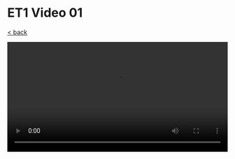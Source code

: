 # ET1 Video 01

[< back](./README.md)

<style>
  video {
    width: 100%;
  }
</style>

<video controls controlsList="nodownload">
  <source src="https://storage.googleapis.com/ree-server-videos/ET1_video_01.mp4" type="video/mp4">
  Your browser does not support the video tag.
</video>
